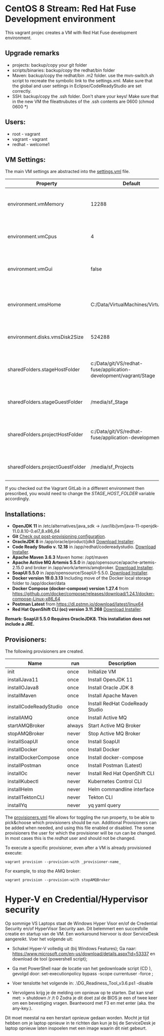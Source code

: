 # CentOS 8 Stream: Red Hat Fuse Development environment
This vagrant projec creates a VM with Red Hat Fuse development environment.

## Upgrade remarks
* projects: backup/copy your git folder
* scripts/binaries: backup/copy the redhat/bin folder
* Maven: backup/copy the redhat/bin .m2 folder. use the mvn-switch.sh script to recreate the symbolic link to the settings.xml. Make sure that the global and user settings in Eclipse/CodeReadyStudio are set correctly.
* SSH: backup/copy the  .ssh folder. Don't share your keys! Make sure that in the new VM the fileattrubutes of the .ssh contents are 0600 (chmod 0600 *)


## Users: 
+ root - vagrant
+ vagrant - vagrant
+ redhat - welcome1

## VM Settings:
The main VM settings are abstracted into the [settings.yml](settings.yml) file. 

| Property               | Default       | Description                                     |
| ---------------------- | ------------- |  ---------------------------------------------- |
| environment.vmMemory   | 12288         | Allocated memory for the VM. At least 8GB is recommended. Depending on the available host memory. |
| environment.vmCpus     | 4             | Number of CPU's allocated to the VM. Don't exceed the available cores of the host. | 
| environment.vmGui      | false         | Toggle to denote if the Desktop is to be shown (true) or should run in head-less mode (false) |
| environment.vmsHome               | C:/Data/VirtualMachines/VirtualBox | Location where VirtualBox will store the VM's. Change the VirtualBox preference to this value. Or vice versa. |
| environment.disks.vmsDisk2Size    | 524288        | Size of the additional disk that will be created (1024 * 512 = 524288).|
| sharedFolders.stageHostFolder     | c:/Data/git/VS/redhat-fuse/application-development/vagrant/Stage| Location of the Stage folder within the Vagrant project. Here the install scripts and install binaries are expected. |
| sharedFolders.stageGuestFolder    | /media/sf_Stage | Local file mount refering to the STAGE_HOST_FOLDER. Don't change it |
| sharedFolders.projectHostFolder   | c:/Data/git/VS/redhat-fuse/application-development | Location of the Projects folder, to use to store project files. For example to get to folder with local Git clones. |
| sharedFolders.projectGuestFolder  | /media/sf_Projects | Local file mount refering to the STAGE_HOST_FOLDER. Don't change it |

If you checked out the Vagrant GitLab in a different environment then prescribed, you would need to change the _STAGE_HOST_FOLDER_ variable accordingly.

## Installations:
+ **OpenJDK 11** in /etc/alternatives/java_sdk -> /usr/lib/jvm/java-11-openjdk-11.0.8.10-0.el7_8.x86_64
+ **Git** [Check out post-provisioning configuration](../Stage/commonScripts/opensource/git/README.md).
+ **OracleJDK 8** in /app/oracle/product/jdk8 [Download Installer](../Stage/installBinaries/Oracle/Java).
+ **Code Ready Studio v. 12.18** in /app/redhat/codereadystudio. [Download Installer](../Stage/installBinaries/RedHat).
+ **Apache Maven 3.6.3** Maven home: /opt/maven
+ **Apache Active MQ Artemis 5.5.0** in /app/opensource/apache-artemis-2.15.0 and broker in /app/work/artemis/amqbroker. [Download Installer](../Stage/installBinaries/OpenSource/AMQ_Artemis).
+ **SoapUI 5.5.0** in /app/opensource/SoapUI-5.5.0. [Download Installer](../Stage/installBinaries/OpenSource/SoapUI).
+ **Docker version 19.0.3.13** Including move of the Docker local storage folder to /app/docker/data
+ **Docker Compose (docker-compose) version 1.27.4** from https://github.com/docker/compose/releases/download/1.24.1/docker-compose-Linux-x86_64
+ **Postman Latest** from https://dl.pstmn.io/download/latest/linux64
+ **Red Hat OpenShift CLI (oc) version 3.11.268** [Download Installer](../Stage/installBinaries/RedHat).

**Remark: SoapUI 5.5.0 Requires OracleJDK8. This installation does not include a JRE.**

## Provisioners:
The following provisioners are created.

| Name                   | run           | Description                     |
| ---------------------- | ------------- |---------------------------------|
| init                   | once          | Initialize VM                   |
| installJava11          | once          | Install OpenJDK 11              |
| installOJava8          | once          | Install Oracle JDK 8            |
| installMaven           | once          | Install Apache Maven            |
| installCodeReadyStudio | once          | Install RedHat CodeReady Studio |
| installAMQ             | once          | Install Active MQ               |
| startAMQBroker         | always        | Start Active MQ Broker          |
| stopAMQBroker          | never         | Stop Active MQ Broker           |
| installSoapUI          | once          | Install SoapUI                  |
| installDocker          | once          | Install Docker                  |
| installDockerCompose   | once          | Install docker-compose          |
| installPostman         | once          | Install Postman (Latest)        |
| installOc              | never         | Install Red Hat OpenShift CLI   |
| installKubectl         | never         | Kubernetes Control CLI          |
| installHelm            | never         | Helm commandline interface      |
| installTektonCLI       | never         | Tekton CLI                      |
| installYq              | never         | yq yaml query                   |

The [provisioners.yml](provisioners.yml) file allows for toggling the run property, to be able to pick&choose which provisioners should be run. Additional Provisioners can be added when needed, and using this file enabled or disabled. The some provisioners the user for which the provisioner will be run can be changed. In most cases this is the _redhat_ user and should not be changed.

To execute a specific provisioner, even after a VM is already provisioned execute:
```
vagrant provision --provision-with _provisioner-name_
```
For example, to stop the AMQ broker:
```
vagrant provision --provision-with stopAMQBroker
```

# Hyper-V en Credential/Hypervisor security

Op sommige VS Laptops staat de Windows Hyper Visor en/of de Credential Security en/of HyperVisor Security aan. Dit belemmert een succesfolle creatie en startup van de VM. Een workaround hiervoor is door ServiceDesk aangereikt. Voer het volgende uit:

+    Schakel Hyper-V volledig uit (bij Windows Features);
    Ga naar: https://www.microsoft.com/en-us/download/details.aspx?id=53337 en download de tool (powershell script);

+    Ga met PowerShell naar de locatie van het gedownloade script (CD <locatie>), gevolgd door:
    set-executionpolicy bypass -scope currentuser -force ;

+    Voer tenslotte het volgende in:
    .\DG_Readiness_Tool_v3.6.ps1 -disable

+    Vervolgens krijg je de melding om opnieuw op te starten. Dat kan snel met:
    > shutdown /r /t 0
    Zodra je dit doet zal de BIOS je een of twee keer om een bevestiging vragen. Beantwoord met F3 en met enter (aka. the any-key.).

Dit moet meestal na een herstart opnieuw gedaan worden. Mocht je tijd hebben om je laptop opnieuw in te richten dan kun je bij de ServiceDesk je laptop opnieuw laten inspoelen met een image waarin dit niet gebeurt.